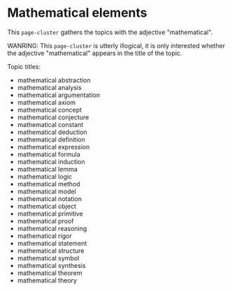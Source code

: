# Mathematical elements

This `page-cluster` gathers the topics with the adjective "mathematical".

WANRING: This `page-cluster` is utterly illogical, it is only interested whether the adjective "mathematical" appears in the title of the topic.

Topic titles:

- mathematical abstraction
- mathematical analysis
- mathematical argumentation
- mathematical axiom
- mathematical concept
- mathematical conjecture
- mathematical constant
- mathematical deduction
- mathematical definition
- mathematical expression
- mathematical formula
- mathematical induction
- mathematical lemma
- mathematical logic
- mathematical method
- mathematical model
- mathematical notation
- mathematical object
- mathematical primitive
- mathematical proof
- mathematical reasoning
- mathematical rigor
- mathematical statement
- mathematical structure
- mathematical symbol
- mathematical synthesis
- mathematical theorem
- mathematical theory
